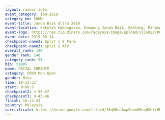 ```yaml
---
layout: runner-info 
event_category: jbu-2019 
category_km: 50KM 
event-title: Janda Baik Ultra 2019
event-location: Sekolah Kebangsaan, Kampung Janda Baik, Bentong, Pahang, Malaysia 
event-logo: https://res.cloudinary.com/raceyaya/image/upload/v1569217009/logo/janda-baik_vch1pc.jpg 
event-date: 2019-09-14 
checkpoint-name2: Split 1 E Farm 
checkpoint-name3: Split 2 ATV 
overall_rank: 190
gender_rank: 148
category_rank: 93
bib: 51005
name: FAIZAL IBRAHIM
category: 50KM Men Open
gender: Male
time: 10-33-33
start: 0-00.0
checkpoint2: 4-58-47
checkpoint3: 9-43-46
finish: 10-33-33
country: Malaysia
cerrtificate: https-//drive.google.com/file/d/16qR0seAwp8eewHSnqHXnlrHN03-atTVm/view?usp=sharing
---
```

